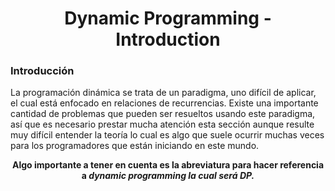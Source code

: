 <h1 align="center">Dynamic Programming - Introduction</h1>
<div>

<p align="justify">
  <h3>Introducción</h3>
  La programación dinámica se trata de un paradigma, uno difícil de aplicar, el cual está enfocado en relaciones de recurrencias.
  Existe una importante cantidad de problemas que pueden ser resueltos usando este paradigma, así que es necesario prestar mucha atención esta sección aunque 
  resulte muy difícil entender la teoría lo cual es algo que suele ocurrir muchas veces para los programadores que están iniciando en este mundo. 
    
</p>

<p align="center"><b>Algo importante a tener en cuenta es la abreviatura para hacer referencia a <i>dynamic programming<i> la cual será DP.<b></p>

</div>
